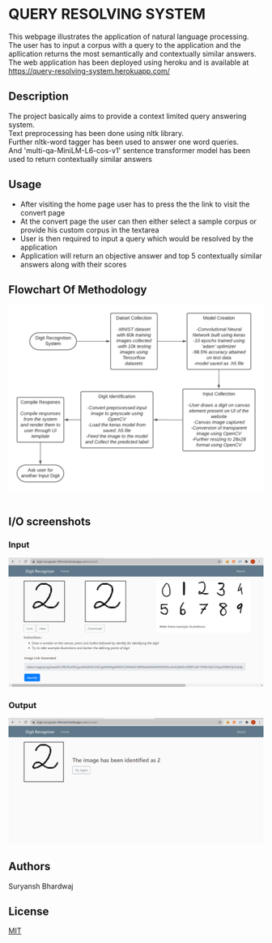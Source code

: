 # QUERY RESOLVING SYSTEM
This webpage illustrates the application of natural language processing.
The user has to input a corpus with a query to the application and the apllication returns the most semantically and contextually similar answers.<br>
The web application has been deployed using heroku and is available at <br>
https://query-resolving-system.herokuapp.com/ 
## Description
The project basically aims to provide a context limited query answering system.<br>
Text preprocessing has been done using nltk library.<br>
Further nltk-word tagger has been used to answer one word queries.<br>
And 'multi-qa-MiniLM-L6-cos-v1' sentence transformer model has been used to return contextually similar answers<br>
## Usage
<ul>
<li>After visiting the home page user has to press the the link to visit the convert page</li>
<li>At the convert page the user can then either select a sample corpus or provide his custom corpus in the textarea</li>
<li>User is then required to input a query which would be resolved by the application</li>
<li>Application will return an objective answer and top 5 contextually similar answers along with their scores</li>
</ul>

## Flowchart Of Methodology
![](screenshots/MNIST_flowchart.png)
<br>
<br>
## I/O screenshots
### Input
![](screenshots/inp.PNG)
<br>

### Output
![](screenshots/out.PNG)


## Authors
Suryansh Bhardwaj

## License
[MIT](https://choosealicense.com/licenses/mit/)


